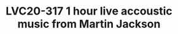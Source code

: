 ---
categories:
- lvc20
description: Join us for 1 hour of live acoustic music from Martin Jackson. Martin
  will play an eclectic mix of well known tracks across pop, rock, blues, funk and
  indie.&nbsp;&nbsp;
image: /assets/images/featured-images/lvc20/LVC20-317.png
session_id: LVC20-317
session_room: '[Track 1] IoT/Edge/Embedded'
session_slot:
  end_time: 2020-09-24 20:30
  start_time: 2020-09-24 19:30
session_speakers:
- speaker_bio: ''
  speaker_company: Martin Jackson Music
  speaker_image: http://avatars.sched.co/5/0a/11744013/avatar.jpg.320x320px.jpg?9a7
  speaker_name: Martin Jackson
  speaker_position: Musician
  speaker_role: attendee, speaker
session_track: Fun / social
tag: session
tags: Fun / social
title: LVC20-317 1 hour live accoustic music from Martin Jackson
---